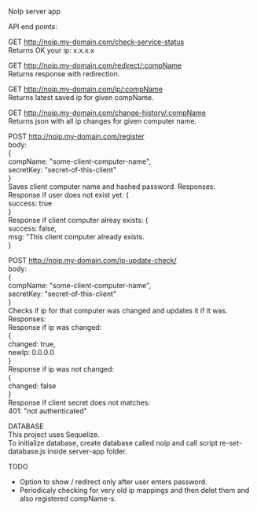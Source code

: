 NoIp server app

API end points:

GET http://noip.my-domain.com/check-service-status  
Returns OK your ip: x.x.x.x

GET http://noip.my-domain.com/redirect/:compName  
Returns response with redirection.

GET http://noip.my-domain.com/ip/:compName  
Returns latest saved ip for given compName.

GET http://noip.my-domain.com/change-history/:compName  
Returns json with all ip changes for given computer name.

POST http://noip.my-domain.com/register  
body:  
{  
 compName: "some-client-computer-name",  
 secretKey: "secret-of-this-client"  
}  
Saves client computer name and hashed password.
Responses:  
Response if user does not exist yet:
{  
 success: true  
}  
Response if client computer alreay exists:
{  
 success: false,  
 msg: "This client computer already exists.  
}

POST http://noip.my-domain.com/ip-update-check/  
body:  
{  
 compName: "some-client-computer-name",  
 secretKey: "secret-of-this-client"  
}  
Checks if ip for that computer was changed and updates it if it was.  
Responses:  
Response if ip was changed:  
{  
 changed: true,  
 newIp: 0.0.0.0  
}  
Response if ip was not changed:  
{  
 changed: false  
}  
Response if client secret does not matches:  
401: "not authenticated"

DATABASE  
This project uses Sequelize.  
To initialize database, create database called noip and call script re-set-database.js inside server-app folder.

TODO

- Option to show / redirect only after user enters password.
- Periodicaly checking for very old ip mappings and then delet them and also registered compName-s.
